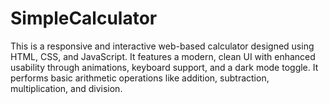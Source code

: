 # SimpleCalculator
This is a responsive and interactive web-based calculator designed using HTML, CSS, and JavaScript. It features a modern, clean UI with enhanced usability through animations, keyboard support, and a dark mode toggle. It performs basic arithmetic operations like addition, subtraction, multiplication, and division.
